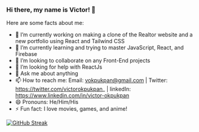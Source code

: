 ### Hi there, my name is Victor! 👋



Here are some facts about me:

- 🔭 I’m currently working on making a clone of the Realtor website and a new portfolio using React and Tailwind CSS
- 🌱 I’m currently learning and trying to master JavaScript, React, and Firebase
- 👯 I’m looking to collaborate on any Front-End projects
- 🤔 I’m looking for help with ReactJs
- 💬 Ask me about anything
- 📫 How to reach me: Email: vokpukpan@gmail.com | Twitter: https://twitter.com/victorokpukpan_ | linkedIn: https://www.linkedin.com/in/victor-okpukpan
- 😄 Pronouns: He/Him/His
- ⚡ Fun fact: I love movies, games, and anime!

[![GitHub Streak](https://github-readme-streak-stats.herokuapp.com?user=Victor-Okpukpan&theme=nightowl&hide_border=true&border_radius=4.1)](https://git.io/streak-stats)


